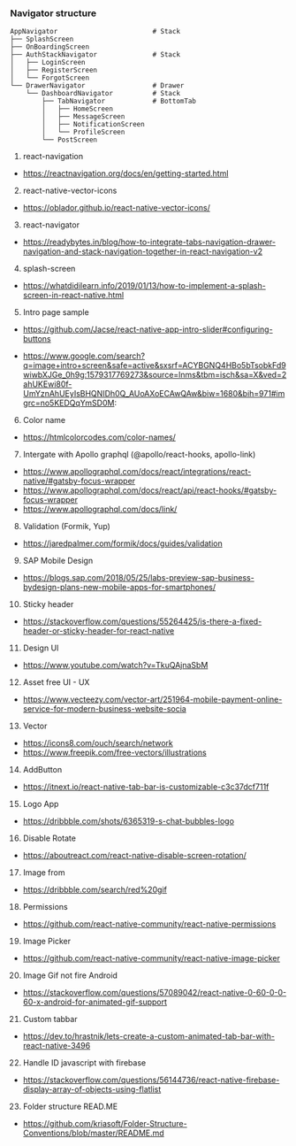 <!-- <img src="src/assets/demo/sample1.gif" alt="React Native Best Practice" width="250"/> -->

### Navigator structure

    AppNavigator                        # Stack
    ├── SplashScreen
    ├── OnBoardingScreen
    ├── AuthStackNavigator              # Stack
    │   ├── LoginScreen
    │   ├── RegisterScreen
    │   └── ForgotScreen
    └── DrawerNavigator                 # Drawer
        └── DashboardNavigator          # Stack
            ├── TabNavigator            # BottomTab
            │   ├── HomeScreen
            │   ├── MessageScreen
            │   ├── NotificationScreen
            │   └── ProfileScreen
            └── PostScreen

1. react-navigation

- https://reactnavigation.org/docs/en/getting-started.html

2. react-native-vector-icons

- https://oblador.github.io/react-native-vector-icons/

3. react-navigator

- https://readybytes.in/blog/how-to-integrate-tabs-navigation-drawer-navigation-and-stack-navigation-together-in-react-navigation-v2

4. splash-screen

- https://whatdidilearn.info/2019/01/13/how-to-implement-a-splash-screen-in-react-native.html

5. Intro page sample

- https://github.com/Jacse/react-native-app-intro-slider#configuring-buttons

- https://www.google.com/search?q=image+intro+screen&safe=active&sxsrf=ACYBGNQ4HBo5bTsobkFd9wiwbXJGe_0h9g:1579317769273&source=lnms&tbm=isch&sa=X&ved=2ahUKEwi80f-UmYznAhUEyIsBHQNIDh0Q_AUoAXoECAwQAw&biw=1680&bih=971#imgrc=no5KEDQqYmSD0M:

6. Color name

- https://htmlcolorcodes.com/color-names/

7. Intergate with Apollo graphql (@apollo/react-hooks, apollo-link)

- https://www.apollographql.com/docs/react/integrations/react-native/#gatsby-focus-wrapper
- https://www.apollographql.com/docs/react/api/react-hooks/#gatsby-focus-wrapper
- https://www.apollographql.com/docs/link/

8. Validation (Formik, Yup)

- https://jaredpalmer.com/formik/docs/guides/validation

9. SAP Mobile Design

- https://blogs.sap.com/2018/05/25/labs-preview-sap-business-bydesign-plans-new-mobile-apps-for-smartphones/

10. Sticky header

- https://stackoverflow.com/questions/55264425/is-there-a-fixed-header-or-sticky-header-for-react-native

11. Design UI

- https://www.youtube.com/watch?v=TkuQAjnaSbM

12. Asset free UI - UX

- https://www.vecteezy.com/vector-art/251964-mobile-payment-online-service-for-modern-business-website-socia

13. Vector

- https://icons8.com/ouch/search/network
- https://www.freepik.com/free-vectors/illustrations

14. AddButton

- https://itnext.io/react-native-tab-bar-is-customizable-c3c37dcf711f

15. Logo App

- https://dribbble.com/shots/6365319-s-chat-bubbles-logo

16. Disable Rotate

- https://aboutreact.com/react-native-disable-screen-rotation/

17. Image from

- https://dribbble.com/search/red%20gif

18. Permissions

- https://github.com/react-native-community/react-native-permissions

19. Image Picker

- https://github.com/react-native-community/react-native-image-picker

20. Image Gif not fire Android

- https://stackoverflow.com/questions/57089042/react-native-0-60-0-0-60-x-android-for-animated-gif-support

21. Custom tabbar

- https://dev.to/hrastnik/lets-create-a-custom-animated-tab-bar-with-react-native-3496

22. Handle ID javascript with firebase

- https://stackoverflow.com/questions/56144736/react-native-firebase-display-array-of-objects-using-flatlist

23. Folder structure READ.ME

- https://github.com/kriasoft/Folder-Structure-Conventions/blob/master/README.md
